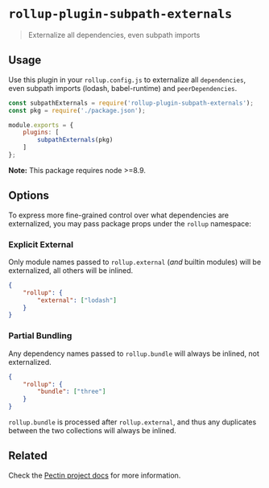 # `rollup-plugin-subpath-externals`

> Externalize all dependencies, even subpath imports

## Usage

Use this plugin in your `rollup.config.js` to externalize all `dependencies`, even subpath imports (lodash, babel-runtime) and `peerDependencies`.

```js
const subpathExternals = require('rollup-plugin-subpath-externals');
const pkg = require('./package.json');

module.exports = {
    plugins: [
        subpathExternals(pkg)
    ]
};
```

**Note:** This package requires node >=8.9.

## Options

To express more fine-grained control over what dependencies are externalized, you may pass package props under the `rollup` namespace:

### Explicit External

Only module names passed to `rollup.external` (_and_ builtin modules) will be externalized, all others will be inlined.

```json
{
    "rollup": {
        "external": ["lodash"]
    }
}
```

### Partial Bundling

Any dependency names passed to `rollup.bundle` will always be inlined, not externalized.

```json
{
    "rollup": {
        "bundle": ["three"]
    }
}
```

`rollup.bundle` is processed after `rollup.external`, and thus any duplicates between the two collections will always be inlined.

## Related

Check the [Pectin project docs](https://github.com/evocateur/pectin#readme) for more information.
